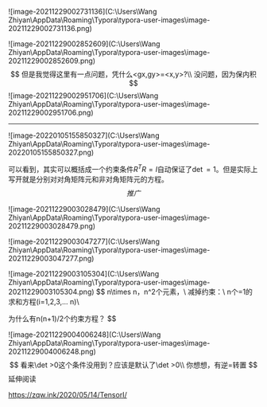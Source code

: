 ![image-20211229002731136](C:\Users\Wang Zhiyan\AppData\Roaming\Typora\typora-user-images\image-20211229002731136.png)

![image-20211229002852609](C:\Users\Wang Zhiyan\AppData\Roaming\Typora\typora-user-images\image-20211229002852609.png)
$$
但是我觉得这里有一点问题，凭什么<gx,gy>=<x,y>?\\
没问题，因为保内积
$$
![image-20211229002951706](C:\Users\Wang Zhiyan\AppData\Roaming\Typora\typora-user-images\image-20211229002951706.png)

------

![image-20220105155850327](C:\Users\Wang Zhiyan\AppData\Roaming\Typora\typora-user-images\image-20220105155850327.png)

可以看到，其实可以概括成一个约束条件$R^TR=I$自动保证了$\det =1$。但是实际上写开就是分别对对角矩阵元和非对角矩阵元的方程。
$$
推广
$$

![image-20211229003028479](C:\Users\Wang Zhiyan\AppData\Roaming\Typora\typora-user-images\image-20211229003028479.png)

![image-20211229003047277](C:\Users\Wang Zhiyan\AppData\Roaming\Typora\typora-user-images\image-20211229003047277.png)

![image-20211229003105304](C:\Users\Wang Zhiyan\AppData\Roaming\Typora\typora-user-images\image-20211229003105304.png)
$$
n\times n，n^2个元素，\\
减掉约束：\\
n个=1的求和方程(i=1,2,3,... n)\\

为什么有n(n+1)/2个约束方程？
$$


![image-20211229004006248](C:\Users\Wang Zhiyan\AppData\Roaming\Typora\typora-user-images\image-20211229004006248.png)
$$
看来\det >0这个条件没用到？应该是默认了\det >0\\
你想想，有逆=转置
$$
延伸阅读

https://zqw.ink/2020/05/14/TensorI/

